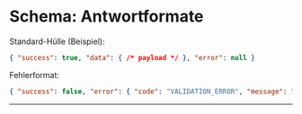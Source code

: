 # Schema: Antwortformate

Standard-Hülle (Beispiel):

```json
{ "success": true, "data": { /* payload */ }, "error": null }
```

Fehlerformat:

```json
{ "success": false, "error": { "code": "VALIDATION_ERROR", "message": "..." } }
```

---